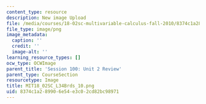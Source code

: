 ```yaml
---
content_type: resource
description: New image Upload
file: /media/courses/18-02sc-multivariable-calculus-fall-2010/8374c1a289906e54e3c02cd82bc98971_MIT18_02SC_L34Brds_10.png
file_type: image/png
image_metadata:
  caption: ''
  credit: ''
  image-alt: ''
learning_resource_types: []
ocw_type: OCWImage
parent_title: 'Session 100: Unit 2 Review'
parent_type: CourseSection
resourcetype: Image
title: MIT18_02SC_L34Brds_10.png
uid: 8374c1a2-8990-6e54-e3c0-2cd82bc98971
---
```

